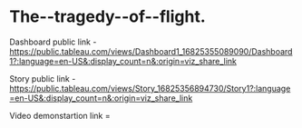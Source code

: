 # The--tragedy--of--flight.


Dashboard public link - https://public.tableau.com/views/Dashboard1_16825355089090/Dashboard1?:language=en-US&:display_count=n&:origin=viz_share_link

Story public link -  https://public.tableau.com/views/Story_16825356894730/Story1?:language=en-US&:display_count=n&:origin=viz_share_link

Video demonstartion link =
